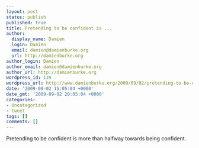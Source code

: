 ```yaml
---
layout: post
status: publish
published: true
title: Pretending to be confident is ...
author:
  display_name: Damien
  login: Damien
  email: damien@damienburke.org
  url: http://damienburke.org
author_login: Damien
author_email: damien@damienburke.org
author_url: http://damienburke.org
wordpress_id: 139
wordpress_url: http://www.damienburke.org/2009/09/02/pretending-to-be-confident-is/
date: '2009-09-02 15:05:04 +0000'
date_gmt: '2009-09-02 20:05:04 +0000'
categories:
- Uncategorized
- tweet
tags: []
comments: []
---
```

<p>Pretending to be confident is more than halfway towards being confident.</p>
